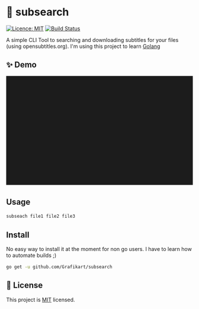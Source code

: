 # :speech_balloon: subsearch

[![Licence: MIT](https://img.shields.io/badge/License-MIT-green.svg)](https://choosealicense.com/licenses/mit/)
[![Build Status](https://travis-ci.org/Grafikart/subsearch.svg?branch=master)](https://travis-ci.org/Grafikart/subsearch)

A simple CLI Tool to searching and downloading subtitles for your files (using opensubtitles.org). I'm using this project to learn [Golang](https://golang.org/)

## :sparkles: Demo

![Demonstration](demo.svg)

## Usage

```bash
subseach file1 file2 file3
```

## Install

No easy way to install it at the moment for non go users. I have to learn how to automate builds ;)

```bash
go get -u github.com/Grafikart/subsearch
```

## 📝 License

This project is [MIT](https://choosealicense.com/licenses/mit/) licensed.
